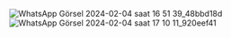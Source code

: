 ![WhatsApp Görsel 2024-02-04 saat 16 51 39_48bbd18d](https://github.com/barangulmus/Xautomation/assets/149194958/c48ed5b5-8330-4822-a0fa-7497b4bd0cfb)
![WhatsApp Görsel 2024-02-04 saat 17 10 11_920eef41](https://github.com/barangulmus/Xautomation/assets/149194958/4864079d-0990-4b69-b155-e8eaba1e2fc1)
